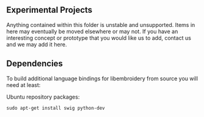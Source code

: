 Experimental Projects
---------------------

Anything contained within this folder is unstable and unsupported. Items in here
may eventually be moved elsewhere or may not. If you have an interesting concept
or prototype that you would like us to add, contact us and we may add it here.

Dependencies
------------

To build additional language bindings for libembroidery from source you will need at least:

Ubuntu repository packages:
```
sudo apt-get install swig python-dev
```